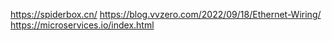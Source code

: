 https://spiderbox.cn/
https://blog.vvzero.com/2022/09/18/Ethernet-Wiring/
https://microservices.io/index.html